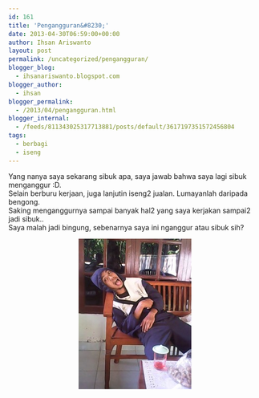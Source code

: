 ```yaml
---
id: 161
title: 'Pengangguran&#8230;'
date: 2013-04-30T06:59:00+00:00
author: Ihsan Ariswanto
layout: post
permalink: /uncategorized/pengangguran/
blogger_blog:
  - ihsanariswanto.blogspot.com
blogger_author:
  - ihsan
blogger_permalink:
  - /2013/04/pengangguran.html
blogger_internal:
  - /feeds/811343025317713881/posts/default/3617197351572456804
tags:
  - berbagi
  - iseng
---
```

Yang nanya saya sekarang sibuk apa, saya jawab bahwa saya lagi sibuk menganggur :D.  
Selain berburu kerjaan, juga lanjutin iseng2 jualan. Lumayanlah daripada bengong.  
Saking menganggurnya sampai banyak hal2 yang saya kerjakan sampai2 jadi sibuk..  
Saya malah jadi bingung, sebenarnya saya ini nganggur atau sibuk sih?  
<a name='more'></a>

<div style="clear: both; text-align: center;">
  <a href="/wp-content/uploads/2013/04/IMG_20130428_130805.jpg" style="margin-left: 1em; margin-right: 1em;"> <img border="0" src="/wp-content/uploads/2013/04/IMG_20130428_130805-225x300.jpg" /> </a>
</div>